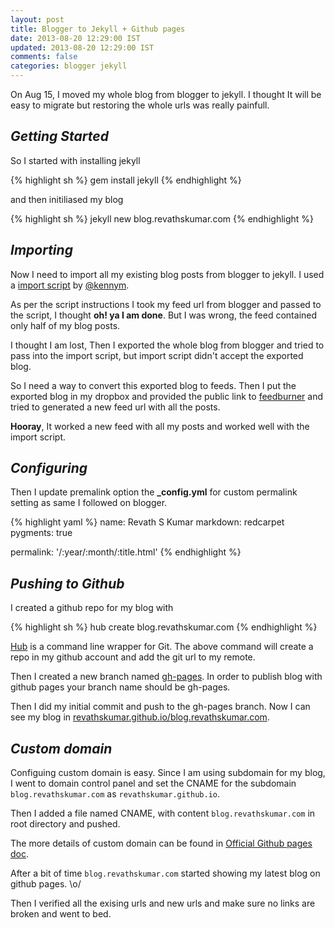 ```yaml
---
layout: post
title: Blogger to Jekyll + Github pages
date: 2013-08-20 12:29:00 IST
updated: 2013-08-20 12:29:00 IST
comments: false
categories: blogger jekyll
---
```


On Aug 15, I moved my whole blog from blogger to jekyll. I thought It will be easy to migrate but restoring the whole urls was really painfull.

## _Getting Started_

So I started with installing jekyll

{% highlight sh %}
gem install jekyll
{% endhighlight %}

and then initiliased my blog

{% highlight sh %}
jekyll new blog.revathskumar.com
{% endhighlight %}

## _Importing_

Now I need to import all my existing blog posts from blogger to jekyll.
I used a [import script](https://gist.github.com/kennym/1115810) by [@kennym](https://github.com/kennym).

As per the script instructions I took my feed url from blogger and passed to the script, I thought **oh! ya I am done**. But I was wrong, the feed contained only
half of my blog posts.

I thought I am lost, Then I exported the whole blog from blogger and tried to pass into the import script, but import script didn't accept the exported blog.

So I need a way to convert this exported blog to feeds. Then I put the exported blog in my dropbox and provided the public link to [feedburner](http://feedburner.google.com) and tried to generated a new feed url with all the posts.

**Hooray**, It worked a new feed with all my posts and worked well with the import script.

## _Configuring_

Then I update premalink option the **\_config.yml** for custom permalink setting as same I followed on blogger.

{% highlight yaml %}
name: Revath S Kumar
markdown: redcarpet
pygments: true

permalink: '/:year/:month/:title.html'
{% endhighlight %}

## _Pushing to Github_

I created a github repo for my blog with

{% highlight sh %}
hub create blog.revathskumar.com
{% endhighlight %}

[Hub](http://hub.github.com/) is a command line wrapper for Git. The above command will create a repo in my github account and add the git url to my remote.

Then I created a new branch named [gh-pages](http://pages.github.com/). In order to publish blog with github pages your branch name should be gh-pages.

Then I did my initial commit and push to the gh-pages branch.
Now I can see my blog in [revathskumar.github.io/blog.revathskumar.com](http://revathskumar.github.io/blog.revathskumar.com).

## _Custom domain_

Configuing custom domain is easy. Since I am using subdomain for my blog, I went to domain control panel and set the CNAME for the subdomain `blog.revathskumar.com` as `revathskumar.github.io`.

Then I added a file named CNAME, with content `blog.revathskumar.com` in root directory and pushed.

The more details of custom domain can be found in [Official Github pages doc](https://help.github.com/articles/setting-up-a-custom-domain-with-pages).

After a bit of time `blog.revathskumar.com` started showing my latest blog on github pages. \o/

Then I verified all the exising urls and new urls and make sure no links are broken and went to bed.
